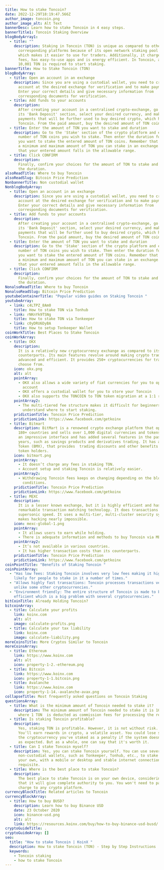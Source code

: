 ```yaml
---
title: How to stake Toncoin?
date: 2022-12-29T18:19:47.566Z
author_image: toncoin.png
author_image_alt: Alt Text
bannerDesc: Learn how to stake Toncoin in 4 easy steps.
bannerTitle1: Toncoin Staking Overview
blogBodyArray1:
  - title: ""
    description: Staking in Toncoin (TON) is unique as compared to other
      corresponding platforms because of its open network staking pool system,
      which makes it easier to use for traders. Additionally, it charges tiny
      fees, has easy-to-use apps and is energy efficient. In Toncoin, at least
      10,001 TON is required to start staking.
bannerTitle: How to Stake Toncoin (TON)
blogBodyArray:
  - title: Open an account in an exchange
    description: Since you are using a custodial wallet, you need to create an
      account at the desired exchange for verification and to make payments.
      Enter your correct details and give necessary information from
      corresponding documents for verification.
  - title: Add funds to your accounts
    description:
      After creating your account in a centralised crypto-exchange, go to
      its 'Bank Deposit' section, select your desired currency, and make
      payments that will be further used to buy desired crypto, which here is
      Toncoin. From the paid amount, buy the desired amount of TON coins.
  - title: Enter the amount of TON you want to stake and duration
    description: Go to the 'Stake' section of the crypto platform and enter the
      number of TON coins you wish to stake. Then enter the duration for which
      you want to stake the entered amount of TON coins. Remember that there is
      a minimum and maximum amount of TON you can stake in an exchange. Ensure
      that your entered amount falls in the allowable range.
  - title: Click CONFIRM
    description:
      Finally, confirm your choices for the amount of TON to stake and
      the duration.
alsoReadTitle: Where to buy Toncoin
alsoReadSlug: Bitcoin Price Prediction
NonbannerTitle: Non custodial wallet
NonblogBodyArray:
  - title: Open an account in an exchange
    description: Since you are using a custodial wallet, you need to create an
      account at the desired exchange for verification and to make payments.
      Enter your correct details and give necessary information from
      corresponding documents for verification.
  - title: Add funds to your accounts
    description:
      After creating your account in a centralised crypto-exchange, go to
      its 'Bank Deposit' section, select your desired currency, and make
      payments that will be further used to buy desired crypto, which here is
      Toncoin. From the paid amount, buy the desired amount of TON coins.
  - title: Enter the amount of TON you want to stake and duration
    description: Go to the 'Stake' section of the crypto platform and enter the
      number of TON coins you wish to stake. Then enter the duration for which
      you want to stake the entered amount of TON coins. Remember that there is
      a minimum and maximum amount of TON you can stake in an exchange. Ensure
      that your entered amount falls in the allowable range.
  - title: Click CONFIRM
    description:
      Finally, confirm your choices for the amount of TON to stake and
      the duration.
NonalsoReadTitle: Where to buy Toncoin
NonalsoReadSlug: Bitcoin Price Prediction
youtubeContainerTitle: "Popular video guides on Staking Toncoin "
youtubeArray:
  - link: c4LTPZ_8Am0
    title: How to stake TON via Tonhub
  - link: rNKnYk9TSNg
    title: How to stake TON via Tonkeeper
  - link: c0yDRU6DyBA
    title: How to setup Tonkeeper Wallet
coinWorkTitle: Best Places to Stake Toncoin
coinWorkArray:
  - title: OKX
    description:
      It is a relatively new cryptocurrency exchange as compared to its
      counterparts. Its main features revolve around making crypto trading
      advanced and efficient. It provides 250+ cryptocurrencies for traders to
      choose from.
    icon: okx.png
    alt: alt
    pointArray:
      - OKX also allows a wide variety of fiat currencies for you to open an
        account
      - OKX offers a custodial wallet for you to store your Toncoin
      - OKX also supports the TONCOIN to TON token migration at a 1:1 ratio
    pointArray2:
      - The multi-tiered fee structure makes it difficult for beginners to
        understand where to start staking.
    pridictionTitle: Toncoin Price Prediction
    pridictionLink: https://www.facebook.com/getkoinx
  - title: Bitmart
    description: BitMart is a renowned crypto exchange platform that operates in
      180+ countries and sells over 1,000 digital currencies and tokens. It has
      an impressive interface and has added several features in the past few
      years, such as savings products and derivatives trading. It has a BitMart
      Token (BMX), that provides  trading discounts and other benefits to the
      token holders.
    icon: bitmart.png
    pointArray:
      - It doesn’t charge any fees in staking TON.
      - Account setup and staking Toncoin is relatively easier.
    pointArray2:
      - Withdrawing Toncoin fees keeps on changing depending on the blockchain
        conditions.
    pridictionTitle: Toncoin Price Prediction
    pridictionLink: https://www.facebook.com/getkoinx
  - title: MEXC
    description:
      It is a lesser known exchange, but it is highly efficient and has
      remarkable transaction matching technology. It does transactions at around
      supersonic speed. It uses a multi-tier, multi-cluster security system that
      makes hacking nearly impossible.
    icon: mexc-global-1.png
    pointArray:
      - It allows users to earn while holding.
      - There is adequate information and methods to buy Toncoin via MEXC
    pointArray2:
      - It’s not available in various countries.
      - It has higher transaction costs than its counterparts.
    pridictionTitle: Toncoin Price Prediction
    pridictionLink: https://www.facebook.com/getkoinx
coinPointTitle: "Benefits of Staking Toncoin "
coinPointArray:
  - "Has low fees: Staking Toncoin involves very low fees making it highly
    likely for people to stake in it a number of times."
  - "Allows highly fast transactions: Toncoin processes transactions very fast
    unlike some other cryptocurrencies."
  - "Environment friendly: The entire structure of Toncoin is made to be energy
    efficient which is a big problem with several cryptocurrencies."
bitCoinTitle: Already Holding Toncoin?
bitcoinArray:
  - title: Calculate your profits
    link: koinx.com
    alt: alt
    image: calculate-profits.png
  - title: Calculate your tax liability
    link: koinx.com
    image: calculate-liability.png
moreCoinsTitle: More Cryptos Similar to Toncoin
moreCoinsArray:
  - title: Ethereum
    link: https://www.koinx.com
    alt: alt
    icon: property-1-2.-ethereum.png
  - title: Bitcoin
    link: https://www.koinx.com
    icon: property-1-1.bitcoin.png
  - title: Avalanche
    link: https://www.koinx.com
    icon: property-1-14.-avalanche-avax.png
collapseTitle: Most frequently asked questions on Toncoin Staking
questionsArray:
  - title: What is the minimum amount of Toncoin needed to stake it?
    description: The minimum amount of Toncoin needed to stake it is 10,001 TON,
      where 1 TON  is deducted as commission fees for processing the request.
  - title: Is staking Toncoin profitable?
    description:
      Yes, staking TON is profitable. However, it is not without risk.
      You'll earn rewards in crypto, a volatile asset. You could lose some of
      the cryptocurrency you've staked as a penalty if the system doesn't work
      as expected. But as a whole, one can say that it's worth it.
  - title: Can I stake Toncoin myself?
    description: Yes, you can stake Toncoin yourself. You can use several
      non-custodial wallets, such as Tonkeeper, Tonhub, etc., to stake it on
      your own, with a mobile or desktop and stable internet connection a basic
      requisite.
  - title: Where is the best place to stake Toncoin?
    description:
      The best place to stake Toncoin is on your own device, considering
      that it will give complete authority to you. You won't need to pay any
      charge to any crypto platform.
currencyBlockTitle: Related articles to Toncoin
currencyBlockArray:
  - title: How to buy BUSD?
    description: Learn how to buy Binance USD
    date: 23 October 2020
    icon: binance-usd.png
    alt: alt
    link: https://resources.koinx.com/buy/how-to-buy-binance-usd-busd/
cryptoGuideTitle: .
cryptoGuideArray: []
seo:
  title: "How to stake Toncoin | KoinX "
  description: How to stake Toncoin (TON) - Step by Step Instructions
  keywords:
    - Toncoin staking
    - how to stake Toncoin
---
```

